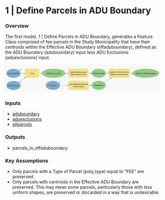 # 1 | Define Parcels in ADU Boundary

### Overview

The first model, 1 | Define Parcels in ADU Boundary, generates a Feature Class comprised of fee parcels in the Study Municipality that have their centroids within the Effective ADU Boundary (effaduboundary), defined as the ADU Boundary (aduboundary) input less ADU Exclusions (aduexclusions) input.

![Screenshot of Model 1 | Define Parcles in ADU Boundary. Click to expand.](../.gitbook/assets/Model1-2.png)

### Inputs

* [aduboundary](../analysis-preparation/spatial-inputs/1-1.-adu-boundary.md)
* [aduexclusions](../analysis-preparation/spatial-inputs/1-2.-adu-exclusions.md)
* [allparcels](../analysis-preparation/spatial-inputs/1-3.-all-parcels.md)

### Outputs

* parcels\_in\_effaduboundary

### Key Assumptions

* Only parcels with a Type of Parcel (poly\_type) equal to "FEE" are preserved.
* Only parcels with centroids in the Effective ADU Boundary are preserved. This may mean some parcels, particularly those with less uniform shapes, are preserved or discarded in a way that is undesirable.

